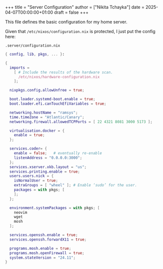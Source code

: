 +++
title = "Server Configuration"
author = ["Nikita Tchayka"]
date = 2025-04-07T00:00:00+01:00
draft = false
+++

This file defines the basic configuration for my home server.

Given that `/etc/nixos/configuration.nix` is protected, I just put the config here:

```text
.server/configuration.nix
```

```nix
{ config, lib, pkgs, ... }:

{
  imports =
    [ # Include the results of the hardware scan.
      /etc/nixos/hardware-configuration.nix
    ];

  nixpkgs.config.allowUnfree = true;

  boot.loader.systemd-boot.enable = true;
  boot.loader.efi.canTouchEfiVariables = true;

  networking.hostName = "ramsys";
  time.timeZone = "Atlantic/Canary";
  networking.firewall.allowedTCPPorts = [ 22 4321 8081 3000 5173 ];

  virtualisation.docker = {
    enable = true;
  };

  services.coder= {
    enable = false;   # eventually re-enable
    listenAddress = "0.0.0.0:3000";
  };
  services.xserver.xkb.layout = "us";
  services.printing.enable = true;
  users.users.nick = {
    isNormalUser = true;
    extraGroups = [ "wheel" ]; # Enable ‘sudo’ for the user.
    packages = with pkgs; [
    ];
  };

  environment.systemPackages = with pkgs; [
    neovim
    wget
    mosh
  ];

  services.openssh.enable = true;
  services.openssh.forwardX11 = true;

  programs.mosh.enable = true;
  programs.mosh.openFirewall = true;
  system.stateVersion = "24.11";
}

```
